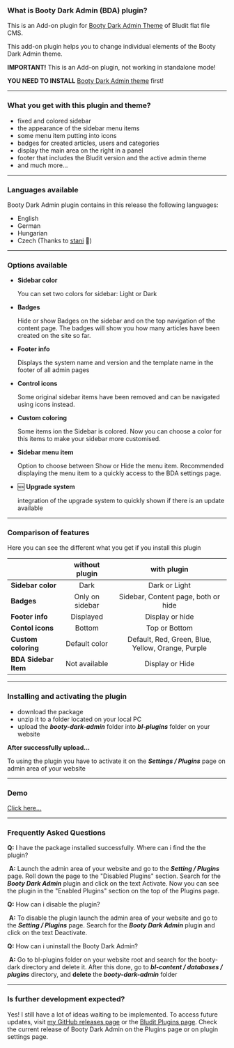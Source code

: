 ### What is Booty Dark Admin (BDA) plugin?

This is an Add-on plugin for [Booty Dark Admin Theme](https://github.com/tompidev/booty-dark-admin-theme) of Bludit flat file CMS.

This add-on plugin helps you to change individual elements of the Booty Dark Admin theme.

**IMPORTANT!** This is an Add-on plugin, not working in standalone mode!

**YOU NEED TO INSTALL** [Booty Dark Admin theme](https://github.com/tompidev/booty-dark-admin-theme) first!

------

### What you get with this plugin and theme?

* fixed and colored sidebar
* the appearance of the sidebar menu items
* some menu item putting into icons
* badges for created articles, users and categories
* display the main area on the right in a panel
* footer that includes the Bludit version and the active admin theme
* and much more...

------

### Languages available

Booty Dark Admin plugin contains in this release the following languages:

* English
* German
* Hungarian
* Czech (Thanks to [stani](https://stani.1blog.cz) :link:)

------

### Options available

* **Sidebar color**

  You can set two colors for sidebar: Light or Dark

* **Badges**

  Hide or show Badges on the sidebar and on the top navigation of the content page. The badges will show you how many articles have been created on the site so far.

* **Footer info**

  Displays the system name and version and the template name in the footer of all admin pages

* **Control icons**

  Some original sidebar items have been removed and can be navigated using icons instead.

* **Custom coloring**

  Some items ion the Sidebar is colored. Now you can choose a color for this items to make your sidebar more customised.

* **Sidebar menu item**

  Option to choose between Show or Hide the menu item. Recommended displaying the menu item to a quickly access to the BDA settings page.

* :new: **Upgrade system**

  integration of the upgrade system to quickly shown if there is an update available

------

### Comparison of features

Here you can see the different what you get if you install this plugin

|                    | without plugin  |             with plugin             |
| :----------------- | :-------------: | :---------------------------------: |
| **Sidebar color** |      Dark       |            Dark or Light            |
| **Badges**         | Only on sidebar | Sidebar, Content page, both or hide |
| **Footer info**    |    Displayed    |           Display or hide           |
| **Contol icons**   |     Bottom      |            Top or Bottom            |
| **Custom coloring** | Default color | Default, Red, Green, Blue, Yellow, Orange, Purple |
| **BDA Sidebar Item** | Not available | Display or Hide |

------

### Installing and activating the plugin

- download the package
- unzip it to a folder located on your local PC
- upload the ***booty-dark-admin*** folder into  ***bl-plugins*** folder on your website

**After successfully upload...**

To using the plugin you have to activate it on the ***Settings / Plugins*** page on admin area of your website

------

### Demo

[Click here...](https://github.com/tompidev/booty-dark-admin-plugin/blob/master/demo/demo.md)

-----

### Frequently Asked Questions

**Q:**	I have the package installed successfully. Where can i find the the plugin?

​	**A:** 	Launch the admin area of your website and go to the ***Setting / Plugins*** page. Roll down the page to the "Disabled Plugins" section. Search for the ***Booty Dark Admin*** plugin and click on the text Activate. Now you can see the plugin in the "Enabled Plugins" section on the top of the Plugins page.

**Q:**	How can i disable the plugin?

​	**A:**	To disable the plugin launch the admin area of your website and go to the ***Setting / Plugins*** page. Search for the ***Booty Dark Admin*** plugin and click on the text Deactivate.

**Q:**	How can i uninstall the Booty Dark Admin?

​	**A:**	Go to bl-plugins folder on your website root and search for the booty-dark directory and delete it. After this done, go to ***bl-content / databases / plugins*** directory, and **delete** the ***booty-dark-admin*** folder

------

### Is further development expected?

Yes! I still have a lot of ideas waiting to be implemented.
To access future updates, visit [my GitHub releases page](https://github.com/tompidev/booty-dark-admin-plugin/releases) or the [Bludit Plugins page](https://plugins.bludit.com/).
Check the current release of Booty Dark Admin on the Plugins page or on plugin settings page.
